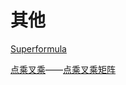# 其他

[Superformula](https://forums.odforce.net/topic/26769-superformula-3d/?tab=comments#comment-154533)

[点乘叉乘](https://www.bilibili.com/video/BV1C64y1U7sk)——[点乘叉乘矩阵](https://www.bilibili.com/video/BV1tv411J7SP)
